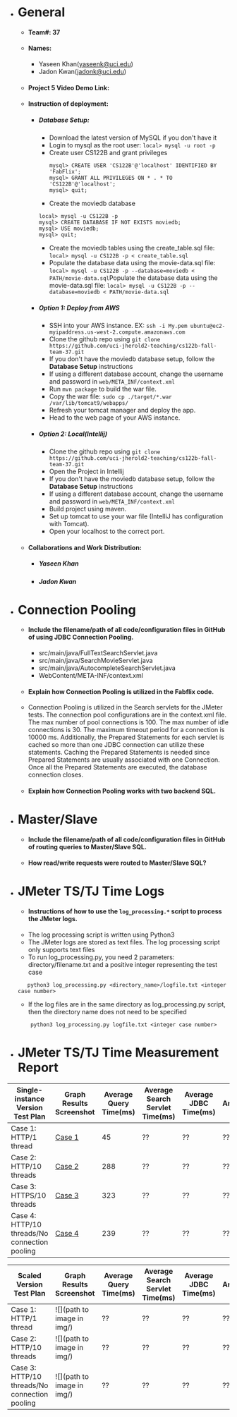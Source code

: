 - # General
    - #### Team#: 37

    - #### Names:
      - Yaseen Khan(yaseenk@uci.edu)
      - Jadon Kwan(jadonk@uci.edu)

    - #### Project 5 Video Demo Link:

    - #### Instruction of deployment:
      - ##### Database Setup:
        - Download the latest version of MySQL if you don't have it 
        - Login to mysql as the root user: ```local> mysql -u root -p```
        - Create user CS122B and grant privileges
          ```
          mysql> CREATE USER 'CS122B'@'localhost' IDENTIFIED BY 'FabFlix';
          mysql> GRANT ALL PRIVILEGES ON * . * TO 'CS122B'@'localhost';
          mysql> quit;
          ```
        - Create the moviedb database
        ```
        local> mysql -u CS122B -p
        mysql> CREATE DATABASE IF NOT EXISTS moviedb;
        mysql> USE moviedb;
        mysql> quit;
        ```
        - Create the moviedb tables using the create_table.sql file: ```local> mysql -u CS122B -p < create_table.sql```
        - Populate the database data using the movie-data.sql file: ```local> mysql -u CS122B -p --database=moviedb < PATH/movie-data.sql```Populate the database data using the movie-data.sql file: ```local> mysql -u CS122B -p --database=moviedb < PATH/movie-data.sql```
      - ##### Option 1: Deploy from AWS
        - SSH into your AWS instance. EX: ```ssh -i My.pem ubuntu@ec2-myipaddress.us-west-2.compute.amazonaws.com```
        - Clone the github repo using ```git clone https://github.com/uci-jherold2-teaching/cs122b-fall-team-37.git```
        - If you don't have the moviedb database setup, follow the **Database Setup** instructions
        - If using a different database account, change the username and password in ```web/META_INF/context.xml```
        - Run ```mvn package``` to build the war file.
        - Copy the war file: ```sudo cp ./target/*.war /var/lib/tomcat9/webapps/```
        - Refresh your tomcat manager and deploy the app.
        - Head to the web page of your AWS instance.
      - ##### Option 2: Local(Intellij)
        - Clone the github repo using ```git clone https://github.com/uci-jherold2-teaching/cs122b-fall-team-37.git```
        - Open the Project in Intellij
        - If you don't have the moviedb database setup, follow the **Database Setup** instructions
        - If using a different database account, change the username and password in ```web/META_INF/context.xml```
        - Build project using maven.
        - Set up tomcat to use your war file (IntelliJ has configuration with Tomcat).
        - Open your localhost to the correct port.

    - #### Collaborations and Work Distribution:
      - ##### Yaseen Khan
      - ##### Jadon Kwan


- # Connection Pooling
    - #### Include the filename/path of all code/configuration files in GitHub of using JDBC Connection Pooling.
      - src/main/java/FullTextSearchServlet.java
      - src/main/java/SearchMovieServlet.java
      - src/main/java/AutocompleteSearchServlet.java
      - WebContent/META-INF/context.xml

    - #### Explain how Connection Pooling is utilized in the Fabflix code.
    - Connection Pooling is utilized in the Search servlets for the JMeter tests. The connection pool configurations are in the context.xml file. The max number of pool connections is 100. The max number of idle connections is 30. The maximum timeout period for a connection is 10000 ms. Additionally, the Prepared Statements for each servlet is cached so more than one JDBC connection can utilize these statements. Caching the Prepared Statements is needed since Prepared Statements are usually associated with one Connection. Once all the Prepared Statements are executed, the database connection closes.

    - #### Explain how Connection Pooling works with two backend SQL.


- # Master/Slave
    - #### Include the filename/path of all code/configuration files in GitHub of routing queries to Master/Slave SQL.

    - #### How read/write requests were routed to Master/Slave SQL?


- # JMeter TS/TJ Time Logs
    - #### Instructions of how to use the `log_processing.*` script to process the JMeter logs.
    - The log processing script is written using Python3
    - The JMeter logs are stored as text files. The log processing script only supports text files
    - To run log_processing.py, you need 2 parameters: directory/filename.txt and a positive integer representing the test case
     ```
        python3 log_processing.py <directory_name>/logfile.txt <integer case number>
     ```
    - If the log files are in the same directory as log_processing.py script, then the directory name does not need to be specified
    ```
        python3 log_processing.py logfile.txt <integer case number>
    ```


- # JMeter TS/TJ Time Measurement Report

| **Single-instance Version Test Plan**          | **Graph Results Screenshot**                     | **Average Query Time(ms)** | **Average Search Servlet Time(ms)** | **Average JDBC Time(ms)** | **Analysis** |
|------------------------------------------------|--------------------------------------------------|----------------------------|-------------------------------------|---------------------------|--------------|
| Case 1: HTTP/1 thread                          | [Case 1](Jmeter/Single-Instance-Test-Case-1.png) | 45                         | ??                                  | ??                        | ??           |
| Case 2: HTTP/10 threads                        | [Case 2](Jmeter/Single-Instance-Test-Case-2.png) | 288                        | ??                                  | ??                        | ??           |
| Case 3: HTTPS/10 threads                       | [Case 3](Jmeter/Single-Instance-Test-Case-3.png) | 323                        | ??                                  | ??                        | ??           |
| Case 4: HTTP/10 threads/No connection pooling  | [Case 4](Jmeter/Single-Instance-Test-Case-4.png) | 239                        | ??                                  | ??                        | ??           |

| **Scaled Version Test Plan**                   | **Graph Results Screenshot** | **Average Query Time(ms)** | **Average Search Servlet Time(ms)** | **Average JDBC Time(ms)** | **Analysis** |
|------------------------------------------------|------------------------------|----------------------------|-------------------------------------|---------------------------|--------------|
| Case 1: HTTP/1 thread                          | ![](path to image in img/)   | ??                         | ??                                  | ??                        | ??           |
| Case 2: HTTP/10 threads                        | ![](path to image in img/)   | ??                         | ??                                  | ??                        | ??           |
| Case 3: HTTP/10 threads/No connection pooling  | ![](path to image in img/)   | ??                         | ??                                  | ??                        | ??           |

